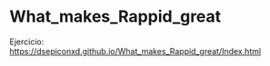 # What_makes_Rappid_great
Ejercicio: https://dsepiconxd.github.io/What_makes_Rappid_great/Index.html
